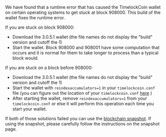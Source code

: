 We have found that a runtime error that has caused the TimelockCoin wallet on certain operating systems to get stuck at block 908000. This build of the wallet fixes the runtime error.

If you are stuck on block 908000:
- Download the 3.0.5.1 wallet (the file names do not display the "build" version and cutoff the 1)
- Start the wallet. Block 908000 and 908001 have some computation that occurs and it is normal for them to take longer to process than a typical block would.

If you are stuck on a block before 908000:
- Download the 3.0.5.1 wallet (the file names do not display the "build" version and cutoff the 1)
- Start the wallet with `reindexaccumulators=1` in your `timelockcoin.conf` file (you can figure out the location of your `timelockcoin.conf` [here](https://timelockcoin.freshdesk.com/support/solutions/articles/30000004664-where-are-my-wallet-dat-blockchain-and-configuration-conf-files-located-) )
- After starting the wallet, remove `reindexaccumulators=1` from your `timelockcoin.conf` or else it will perform this operation each time you start your wallet.

If both of those solutions failed you can use the [blockchain snapshot](http://178.254.23.111/~pub/TimelockCoin/Daily-Snapshots-Html/TimelockCoin-Daily-Snapshots.html). If using the snapshot, please carefully follow the instructions on the snapshot page.